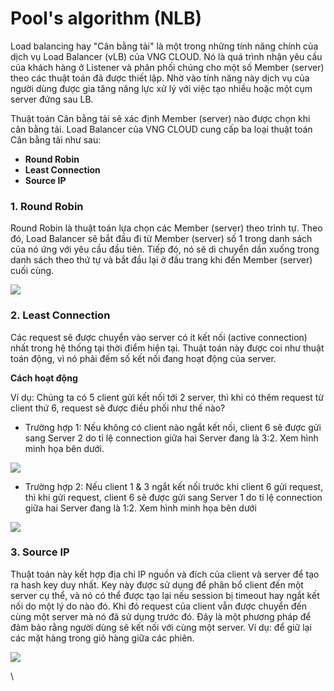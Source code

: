 # Pool's algorithm (NLB)

Load balancing hay "Cân bằng tải" là một trong những tính năng chính của dịch vụ Load Balancer (vLB) của VNG CLOUD. Nó là quá trình nhận yêu cầu của khách hàng ở Listener và phân phối chúng cho một số Member (server) theo các thuật toán đã được thiết lập. Nhờ vào tính năng này dịch vụ của người dùng được gia tăng năng lực xử lý với việc tạo nhiều hoặc một cụm server đứng sau LB.

Thuật toán Cân bằng tải sẽ xác định Member (server) nào được chọn khi cân bằng tải. Load Balancer của VNG CLOUD cung cấp ba loại thuật toán Cân bằng tải như sau:

* **Round Robin**
* **Least Connection**
* **Source IP**

### **1. Round Robin** <a href="#poolsalgorithm-nlb-1.roundrobin" id="poolsalgorithm-nlb-1.roundrobin"></a>

Round Robin là thuật toán lựa chọn các Member (server) theo trình tự. Theo đó, Load Balancer sẽ bắt đầu đi từ Member (server) số 1 trong danh sách của nó ứng với yêu cầu đầu tiên. Tiếp đó, nó sẽ di chuyển dần xuống trong danh sách theo thứ tự và bắt đầu lại ở đầu trang khi đến Member (server) cuối cùng.

![](https://docs.vngcloud.vn/download/attachments/64553887/image2020-5-24\_22-18-14.png?version=1\&modificationDate=1694660193000\&api=v2)

### **2. Least Connection** <a href="#poolsalgorithm-nlb-2.leastconnection" id="poolsalgorithm-nlb-2.leastconnection"></a>

Các request sẽ được chuyển vào server có ít kết nối (active connection) nhất trong hệ thống tại thời điểm hiện tại. Thuật toán này được coi như thuật toán động, vì nó phải đếm số kết nối đang hoạt động của server.

**Cách hoạt động**

Ví dụ: Chúng ta có 5 client gửi kết nối tới 2 server, thì khi có thêm request từ client thứ 6, request sẽ được điều phối như thế nào?

* Trường hợp 1: Nếu không có client nào ngắt kết nối, client 6 sẽ được gửi sang Server 2 do tỉ lệ connection giữa hai Server đang là 3:2. Xem hình minh họa bên dưới.

![](https://docs.vngcloud.vn/download/attachments/64553887/image2020-5-24\_22-19-20.png?version=1\&modificationDate=1694660193000\&api=v2)

* Trường hợp 2: Nếu client 1 & 3 ngắt kết nối trước khi client 6 gửi request, thì khi gửi request, client 6 sẽ được gửi sang Server 1 do tỉ lệ connection giữa hai Server đang là 1:2. Xem hình minh họa bên dưới

![](https://docs.vngcloud.vn/download/attachments/64553887/image2020-5-24\_22-25-23.png?version=1\&modificationDate=1694660193000\&api=v2)

### **3. Source IP** <a href="#poolsalgorithm-nlb-3.sourceip" id="poolsalgorithm-nlb-3.sourceip"></a>

Thuật toán này kết hợp địa chỉ IP nguồn và đích của client và server để tạo ra hash key duy nhất. Key này được sử dụng để phân bổ client đến một server cụ thể, và nó có thể được tạo lại nếu session bị timeout hay ngắt kết nối do một lý do nào đó. Khi đó request của client vẫn được chuyển đến cùng một server mà nó đã sử dụng trước đó. Đây là một phương pháp để đảm bảo rằng người dùng sẽ kết nối với cùng một server. Ví dụ: để giữ lại các mặt hàng trong giỏ hàng giữa các phiên.

![](https://docs.vngcloud.vn/download/attachments/64553887/image2020-5-24\_22-34-57.png?version=1\&modificationDate=1694660194000\&api=v2)

\
